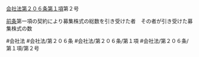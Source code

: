 [会社法第２０６条第１項](会社法＿＿＿＿第２０６条第１項)第２号

[前条](会社法＿＿＿＿第２０５条第１項)第一項の契約により募集株式の総数を引き受けた者　その者が引き受けた募集株式の数


#会社法
#会社法/第２０６条
#会社法/第２０６条/第１項
#会社法/第２０６条/第１項/第２号
